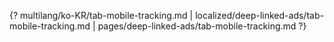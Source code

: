 {? multilang/ko-KR/tab-mobile-tracking.md | localized/deep-linked-ads/tab-mobile-tracking.md | pages/deep-linked-ads/tab-mobile-tracking.md ?}
